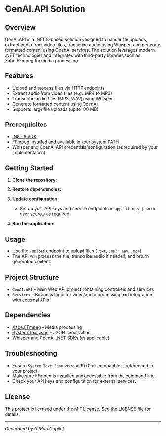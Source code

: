 # GenAI.API Solution

## Overview

GenAI.API is a .NET 8-based solution designed to handle file uploads, extract audio from video files, transcribe audio using Whisper, and generate formatted content using OpenAI services. The solution leverages modern .NET technologies and integrates with third-party libraries such as Xabe.FFmpeg for media processing.

## Features

- Upload and process files via HTTP endpoints
- Extract audio from video files (e.g., MP4 to MP3)
- Transcribe audio files (MP3, WAV) using Whisper
- Generate formatted content using OpenAI
- Supports large file uploads (up to 100 MB)

## Prerequisites

- [.NET 8 SDK](https://dotnet.microsoft.com/download/dotnet/8.0)
- [FFmpeg](https://ffmpeg.org/download.html) installed and available in your system PATH
- Whisper and OpenAI API credentials/configuration (as required by your implementation)

## Getting Started

1. **Clone the repository:**
   
2. **Restore dependencies:**
   
3. **Update configuration:**
   - Set up your API keys and service endpoints in `appsettings.json` or user secrets as required.

4. **Run the application:**
   
## Usage

- Use the `/upload` endpoint to upload files (`.txt`, `.mp3`, `.wav`, `.mp4`).
- The API will process the file, transcribe audio if needed, and return generated content.

## Project Structure

- `GenAI.API` – Main Web API project containing controllers and services
- `Services` – Business logic for video/audio processing and integration with external APIs

## Dependencies

- [Xabe.FFmpeg](https://github.com/tomaszzmuda/Xabe.FFmpeg) – Media processing
- [System.Text.Json](https://www.nuget.org/packages/System.Text.Json) – JSON serialization
- Whisper and OpenAI .NET SDKs (as applicable)

## Troubleshooting

- Ensure `System.Text.Json` version 9.0.0 or compatible is referenced in your project.
- Make sure FFmpeg is installed and accessible from the command line.
- Check your API keys and configuration for external services.

## License

This project is licensed under the MIT License. See the [LICENSE](LICENSE) file for details.

---

*Generated by GitHub Copilot*
